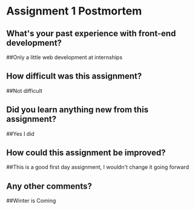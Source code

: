 # Assignment 1 Postmortem

## What's your past experience with front-end development?

##Only a little web development at internships

## How difficult was this assignment?

##Not difficult

## Did you learn anything new from this assignment?

##Yes I did

## How could this assignment be improved?

##This is a good first day assignment, I wouldn't change it going forward

## Any other comments?

##Winter is Coming